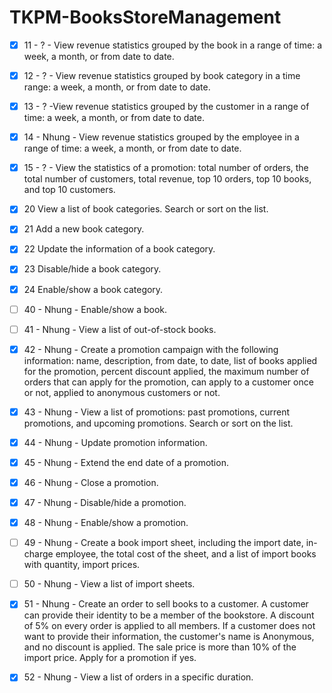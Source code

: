 # TKPM-BooksStoreManagement
- [x] 11 - ? - View revenue statistics grouped by the book in a range of time: a week, a month, or from date to date.
- [x] 12 - ? - View revenue statistics grouped by book category in a time range: a week, a month, or from date to date.
- [x] 13 - ? -View revenue statistics grouped by the customer in a range of time: a week, a month, or from date to date.
- [x] 14 - Nhung - View revenue statistics grouped by the employee in a range of time: a week, a month, or from date to date.
- [x] 15 - ? - View the statistics of a promotion: total number of orders, the total number of customers, total revenue, top 10 orders, top 10 books, and top 10 customers.
- [x] 20 View a list of book categories. Search or sort on the list.
- [x] 21 Add a new book category.
- [x] 22 Update the information of a book category.
- [x] 23 Disable/hide a book category.
- [x] 24 Enable/show a book category.

- [ ] 40 - Nhung - Enable/show a book.
- [ ] 41 - Nhung - View a list of out-of-stock books.
- [x] 42 - Nhung - Create a promotion campaign with the following information: name, description, from date, to date, list of books applied for the promotion, percent discount applied, the maximum number of orders that can apply for the promotion, can apply to a customer once or not, applied to anonymous customers or not.
- [x] 43 - Nhung - View a list of promotions: past promotions, current promotions, and upcoming promotions. Search or sort on the list.
- [x] 44 - Nhung - Update promotion information.
- [x] 45 - Nhung - Extend the end date of a promotion.
- [x] 46 - Nhung - Close a promotion.
- [x] 47 - Nhung - Disable/hide a promotion.
- [x] 48 - Nhung - Enable/show a promotion.
- [ ] 49 - Nhung - Create a book import sheet, including the import date, in-charge employee, the total cost of the sheet, and a list of import books with quantity, import prices.
- [ ] 50 - Nhung - View a list of import sheets.
- [x] 51 - Nhung - Create an order to sell books to a customer. A customer can provide their identity to be a member of the bookstore. A discount of 5% on every order is applied to all members. If a customer does not want to provide their information, the customer's name is Anonymous, and no discount is applied. The sale price is more than 10% of the import price. Apply for a promotion if yes.
- [x] 52 - Nhung - View a list of orders in a specific duration.